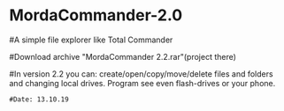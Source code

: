 # MordaCommander-2.0

#A simple file explorer like Total Commander

#Download archive "MordaCommander 2.2.rar"(project there)

#In version 2.2 you can: create/open/copy/move/delete files and folders and changing local drives. Program see even flash-drives or your phone.
	
	
	
	#Date: 13.10.19
